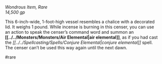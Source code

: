 *Wondrous Item, Rare*  
*14,500 gp*

This 6-inch-wide, 1-foot-high vessel resembles a chalice with a decorated lid. It weighs 1 pound. While incense is burning in this censer, you can use an action to speak the censer’s command word and summon an **[[../../Monsters/Monsters/Air Elemental|air elemental]]**, as if you had cast the *[[../../Spellcasting/Spells/Conjure Elemental|conjure elemental]]* spell. The censer can’t be used this way again until the next dawn.

#rare
